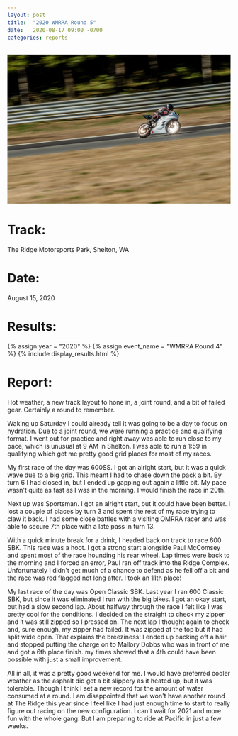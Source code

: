 ```yaml
---
layout: post
title:  "2020 WMRRA Round 5"
date:   2020-08-17 09:00 -0700
categories: reports
---
```

<!-- TODO: UPDATE PHOTOS -->

![](/img/race-report-photos/2020/2020-wmrra-r4-bike-sun.jpg)

# Track:
The Ridge Motorsports Park, Shelton, WA

# Date:
August 15, 2020

# Results:
{% assign year = "2020" %}
{% assign event_name = "WMRRA Round 4" %}
{% include display_results.html %}

# Report:

Hot weather, a new track layout to hone in, a joint round, and a bit of failed gear. Certainly a round to remember.

Waking up Saturday I could already tell it was going to be a day to focus on hydration. Due to a joint round, we were running a practice and qualifying format. I went out for practice and right away was able to run close to my pace, which is unusual at 9 AM in Shelton. I was able to run a 1:59 in qualifying which got me pretty good grid places for most of my races.

My first race of the day was 600SS. I got an alright start, but it was a quick wave due to a big grid. This meant I had to chase down the pack a bit. By turn 6 I had closed in, but I ended up gapping out again a little bit. My pace wasn't quite as fast as I was in the morning. I would finish the race in 20th.

Next up was Sportsman. I got an alright start, but it could have been better. I lost a couple of places by turn 3 and spent the rest of my race trying to claw it back. I had some close battles with a visiting OMRRA racer and was able to secure 7th place with a late pass in turn 13.

With a quick minute break for a drink, I headed back on track to race 600 SBK. This race was a hoot. I got a strong start alongside Paul McComsey and spent most of the race hounding his rear wheel. Lap times were back to the morning and I forced an error, Paul ran off track into the Ridge Complex. Unfortunately I didn't get much of a chance to defend as he fell off a bit and the race was red flagged not long after. I took an 11th place!

My last race of the day was Open Classic SBK. Last year I ran 600 Classic SBK, but since it was eliminated I run with the big bikes. I got an okay start, but had a slow second lap. About halfway through the race I felt like I was pretty cool for the conditions. I decided on the straight to check my zipper and it was still zipped so I pressed on. The next lap I thought again to check and, sure enough, my zipper had failed. It was zipped at the top but it had split wide open. That explains the breeziness! I ended up backing off a hair and stopped putting the charge on to Mallory Dobbs who was in front of me and got a 6th place finish. my times showed that a 4th could have been possible with just a small improvement.

All in all, it was a pretty good weekend for me. I would have preferred cooler weather as the asphalt did get a bit slippery as it heated up, but it was tolerable. Though I think I set a new record for the amount of water consumed at a round. I am disappointed that we won't have another round at The Ridge this year since I feel like I had just enough time to start to really figure out racing on the new configuration. I can't wait for 2021 and more fun with the whole gang. But I am preparing to ride at Pacific in just a few weeks.

<!-- TODO: ADD PHOTOS FROM DANE
![](/img/race-report-photos/2020/2020-wmrra-r3-bike-chris.jpg)

-->